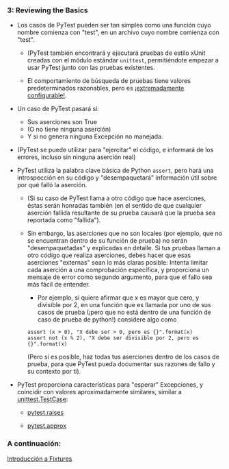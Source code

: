 ### 3: Reviewing the Basics

* Los casos de PyTest pueden ser tan simples como una función cuyo nombre comienza con "test", en un archivo cuyo nombre comienza con "test".

    * (PyTest también encontrará y ejecutará pruebas de estilo xUnit creadas con el módulo estándar `unittest`, permitiéndote empezar a usar PyTest junto con las pruebas existentes.
    
    * El comportamiento de búsqueda de pruebas tiene valores predeterminados razonables, pero es [¡extremadamente configurable!](https://docs.pytest.org/en/latest/goodpractices.html#conventions-for-python-test-discovery).

* Un caso de PyTest pasará si:
    * Sus aserciones son True
    * (O no tiene ninguna aserción)
    * Y si no genera ninguna Excepción no manejada.

* (PyTest se puede utilizar para "ejercitar" el código, e informará de los errores, incluso sin ninguna aserción real)

* PyTest utiliza la palabra clave básica de Python `assert`, pero hará una introspección en su código y "desempaquetará" información útil sobre por qué falló la aserción.

    * (Si su caso de PyTest llama a otro código que hace aserciones, éstas serán honradas también (en el sentido de que cualquier aserción fallida resultante de su prueba causará que la prueba sea reportada como "fallida").
    
    * Sin embargo, las aserciones que no son locales (por ejemplo, que no se encuentran dentro de su función de prueba) no serán "desempaquetadas" y explicadas en detalle. Si tus pruebas llaman a otro código que realiza aserciones, debes hacer que esas aserciones "externas" sean lo más claras posible: Intenta limitar cada aserción a una comprobación específica, y proporciona un mensaje de error como segundo argumento, para que el fallo sea más fácil de entender.

        * Por ejemplo, si quiere afirmar que x es mayor que cero, y divisible por 2, en una función que es llamada por uno de sus casos de prueba (¡pero que no está dentro de una función de caso de prueba de python!) considere algo como

        ```
        assert (x > 0), "X debe ser > 0, pero es {}".format(x)
        assert not (x % 2), "X debe ser divisible por 2, pero es {}".format(x)
        ```

        (Pero si es posible, haz todas tus aserciones dentro de los casos de prueba, para que PyTest pueda documentar sus razones de fallo y su contexto por ti).

* PyTest proporciona características para "esperar" Excepciones, y coincidir con valores aproximadamente similares, similar a [unittest.TestCase](https://docs.python.org/2/library/unittest.html#basic-example):

    * [pytest.raises](https://docs.pytest.org/en/latest/reference.html#pytest-raises)

    * [pytest.approx](https://docs.pytest.org/en/latest/reference.html#pytest-approx)

### A continuación:

[Introducción a Fixtures](https://github.com/INGCOM-UNRN/intro-a-pytest/blob/master/tutorials/04_intro_to_fixtures.md)
